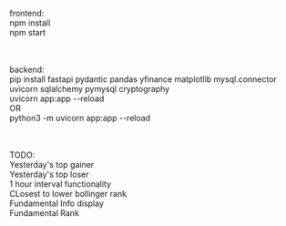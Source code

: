 frontend:<br>
npm install<br>
npm start<br><br><br>


backend:<br>
pip install fastapi pydantic pandas yfinance matplotlib mysql.connector uvicorn sqlalchemy pymysql cryptography <br>
uvicorn app:app --reload <br>
OR <br>
python3 -m uvicorn app:app --reload<br><br><br>


TODO: <br>
Yesterday's top gainer<br>
Yesterday's top loser<br>
1 hour interval functionality<br>
CLosest to lower bollinger rank<br>
Fundamental Info display<br>
Fundamental Rank<br><br><br>

